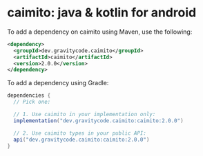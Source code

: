 # caimito: java & kotlin for android

To add a dependency on caimito using Maven, use the following:

```xml
<dependency>
  <groupId>dev.gravitycode.caimito</groupId>
  <artifactId>caimito</artifactId>
  <version>2.0.0</version>
</dependency>
```

To add a dependency using Gradle:

```gradle
dependencies {
  // Pick one:

  // 1. Use caimito in your implementation only:
  implementation("dev.gravitycode.caimito:caimito:2.0.0")

  // 2. Use caimito types in your public API:
  api("dev.gravitycode.caimito:caimito:2.0.0")
}
```
